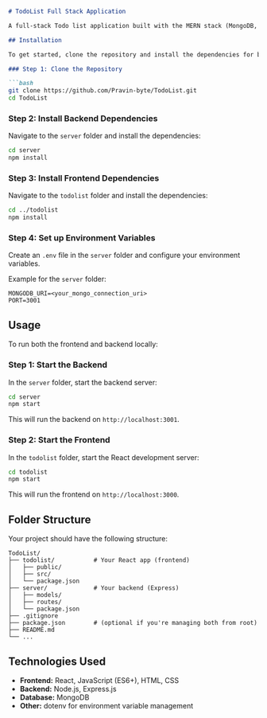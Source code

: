 
```markdown
# TodoList Full Stack Application

A full-stack Todo list application built with the MERN stack (MongoDB, Express, React, Node.js).

## Installation

To get started, clone the repository and install the dependencies for both the frontend and backend.

### Step 1: Clone the Repository

```bash
git clone https://github.com/Pravin-byte/TodoList.git
cd TodoList
```

### Step 2: Install Backend Dependencies

Navigate to the `server` folder and install the dependencies:

```bash
cd server
npm install
```

### Step 3: Install Frontend Dependencies

Navigate to the `todolist` folder and install the dependencies:

```bash
cd ../todolist
npm install
```

### Step 4: Set up Environment Variables

Create an `.env` file in the `server` folder and configure your environment variables.

Example for the `server` folder:
```
MONGODB_URI=<your_mongo_connection_uri>
PORT=3001
```

## Usage

To run both the frontend and backend locally:

### Step 1: Start the Backend

In the `server` folder, start the backend server:

```bash
cd server
npm start
```

This will run the backend on `http://localhost:3001`.

### Step 2: Start the Frontend

In the `todolist` folder, start the React development server:

```bash
cd todolist
npm start
```

This will run the frontend on `http://localhost:3000`.

## Folder Structure

Your project should have the following structure:

```
TodoList/
├── todolist/           # Your React app (frontend)
│   ├── public/
│   ├── src/
│   └── package.json
├── server/             # Your backend (Express)
│   ├── models/
│   ├── routes/
│   └── package.json
├── .gitignore
├── package.json        # (optional if you're managing both from root)
├── README.md
└── ...
```

## Technologies Used

- **Frontend:** React, JavaScript (ES6+), HTML, CSS
- **Backend:** Node.js, Express.js
- **Database:** MongoDB
- **Other:** dotenv for environment variable management

